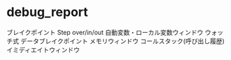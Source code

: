 # debug_report
ブレイクポイント
Step over/in/out
自動変数・ローカル変数ウィンドウ
ウォッチ式
データブレイクポイント
メモリウィンドウ
コールスタック(呼び出し履歴)
イミディエイトウィンドウ